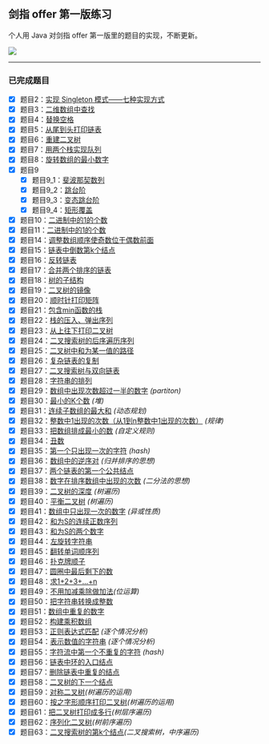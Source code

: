 ## 剑指 offer 第一版练习

个人用 Java 对剑指 offer 第一版里的题目的实现，不断更新。

![](http://ojpgmz933.bkt.clouddn.com/17-11-11/5962200.jpg)

---

### 已完成题目

- [x] 题目2：[实现 Singleton 模式——七种实现方式](https://github.com/Skyexu/point-to-offer/blob/master/src/Question02.java)
- [x] 题目3：[二维数组中查找](https://github.com/Skyexu/point-to-offer/blob/master/src/Question03.java)
- [x] 题目4：[替换空格](https://github.com/Skyexu/point-to-offer/blob/master/src/Question04.java)
- [x] 题目5：[从尾到头打印链表](https://github.com/Skyexu/point-to-offer/blob/master/src/Question05.java)
- [x] 题目6：[重建二叉树](https://github.com/Skyexu/point-to-offer/blob/master/src/Question06.java)
- [x] 题目7：[用两个栈实现队列](https://github.com/Skyexu/point-to-offer/blob/master/src/Question07.java)
- [x] 题目8：[旋转数组的最小数字](https://github.com/Skyexu/point-to-offer/blob/master/src/Question08.java)
- [x] 题目9
    - [x] 题目9_1：[斐波那契数列](https://github.com/Skyexu/point-to-offer/blob/master/src/Question09_1.java)
    - [x] 题目9_2：[跳台阶](https://github.com/Skyexu/point-to-offer/blob/master/src/Question09_2.java)
    - [x] 题目9_3：[变态跳台阶](https://github.com/Skyexu/point-to-offer/blob/master/src/Question09_3.java)
    - [x] 题目9_4：[矩形覆盖](https://github.com/Skyexu/point-to-offer/blob/master/src/Question09_4.java)
- [x] 题目10：[二进制中的1的个数](https://github.com/Skyexu/point-to-offer/blob/master/src/Question10.java)
- [x] 题目11：[二进制中的1的个数](https://github.com/Skyexu/point-to-offer/blob/master/src/Question11.java)
- [x] 题目14：[调整数组顺序使奇数位于偶数前面](https://github.com/Skyexu/point-to-offer/blob/master/src/Question14.java)
- [x] 题目15：[链表中倒数第k个结点](https://github.com/Skyexu/point-to-offer/blob/master/src/Question15.java)
- [x] 题目16：[反转链表](https://github.com/Skyexu/point-to-offer/blob/master/src/Question16.java)
- [x] 题目17：[合并两个排序的链表](https://github.com/Skyexu/point-to-offer/blob/master/src/Question17.java)
- [x] 题目18：[树的子结构](https://github.com/Skyexu/point-to-offer/blob/master/src/Question18.java)
- [x] 题目19：[二叉树的镜像](https://github.com/Skyexu/point-to-offer/blob/master/src/Question19.java)
- [x] 题目20：[顺时针打印矩阵](https://github.com/Skyexu/point-to-offer/blob/master/src/Question20.java)
- [x] 题目21：[包含min函数的栈](https://github.com/Skyexu/point-to-offer/blob/master/src/Question21.java)
- [x] 题目22：[栈的压入、弹出序列](https://github.com/Skyexu/point-to-offer/blob/master/src/Question22.java)
- [x] 题目23：[从上往下打印二叉树](https://github.com/Skyexu/point-to-offer/blob/master/src/Question23.java)
- [x] 题目24：[二叉搜索树的后序遍历序列](https://github.com/Skyexu/point-to-offer/blob/master/src/Question24.java)
- [x] 题目25：[二叉树中和为某一值的路径](https://github.com/Skyexu/point-to-offer/blob/master/src/Question25.java)
- [x] 题目26：[复杂链表的复制](https://github.com/Skyexu/point-to-offer/blob/master/src/Question26.java)
- [x] 题目27：[二叉搜索树与双向链表](https://github.com/Skyexu/point-to-offer/blob/master/src/Question27.java)
- [x] 题目28：[字符串的排列](https://github.com/Skyexu/point-to-offer/blob/master/src/Question28.java)
- [x] 题目29：[数组中出现次数超过一半的数字](https://github.com/Skyexu/point-to-offer/blob/master/src/Question29.java) *(partiton)*
- [x] 题目30：[最小的K个数](https://github.com/Skyexu/point-to-offer/blob/master/src/Question30.java) *(堆)*
- [x] 题目31：[连续子数组的最大和](https://github.com/Skyexu/point-to-offer/blob/master/src/Question31.java) *(动态规划)*
- [x] 题目32：[整数中1出现的次数（从1到n整数中1出现的次数）](https://github.com/Skyexu/point-to-offer/blob/master/src/Question32.java) *(规律)*
- [x] 题目33：[把数组排成最小的数](https://github.com/Skyexu/point-to-offer/blob/master/src/Question33.java) *(自定义规则)*
- [x] 题目34：[丑数](https://github.com/Skyexu/point-to-offer/blob/master/src/Question34.java) 
- [x] 题目35：[第一个只出现一次的字符](https://github.com/Skyexu/point-to-offer/blob/master/src/Question35.java) *(hash)*
- [x] 题目36：[数组中的逆序对](https://github.com/Skyexu/point-to-offer/blob/master/src/Question36.java) *(归并排序的思想)*
- [x] 题目37：[两个链表的第一个公共结点](https://github.com/Skyexu/point-to-offer/blob/master/src/Question37.java) 
- [x] 题目38：[数字在排序数组中出现的次数](https://github.com/Skyexu/point-to-offer/blob/master/src/Question38.java) *(二分法的思想)*
- [x] 题目39：[二叉树的深度](https://github.com/Skyexu/point-to-offer/blob/master/src/Question39.java) *(树遍历)*
- [x] 题目40：[平衡二叉树](https://github.com/Skyexu/point-to-offer/blob/master/src/Question40.java) *(树遍历)*
- [x] 题目41：[数组中只出现一次的数字](https://github.com/Skyexu/point-to-offer/blob/master/src/Question41.java) *(异或性质)*
- [x] 题目42：[和为S的连续正数序列](https://github.com/Skyexu/point-to-offer/blob/master/src/Question42.java)
- [x] 题目43：[和为S的两个数字](https://github.com/Skyexu/point-to-offer/blob/master/src/Question43.java)
- [x] 题目44：[左旋转字符串](https://github.com/Skyexu/point-to-offer/blob/master/src/Question44.java)
- [x] 题目45：[翻转单词顺序列](https://github.com/Skyexu/point-to-offer/blob/master/src/Question45.java)
- [x] 题目46：[扑克牌顺子](https://github.com/Skyexu/point-to-offer/blob/master/src/Question46.java)
- [x] 题目47：[圆圈中最后剩下的数](https://github.com/Skyexu/point-to-offer/blob/master/src/Question47.java)
- [x] 题目48：[求1+2+3+...+n](https://github.com/Skyexu/point-to-offer/blob/master/src/Question48.java)
- [x] 题目49：[不用加减乘除做加法](https://github.com/Skyexu/point-to-offer/blob/master/src/Question49.java)*(位运算)*
- [x] 题目50：[把字符串转换成整数](https://github.com/Skyexu/point-to-offer/blob/master/src/Question50.java)
- [x] 题目51：[数组中重复的数字](https://github.com/Skyexu/point-to-offer/blob/master/src/Question51.java)
- [x] 题目52：[构建乘积数组](https://github.com/Skyexu/point-to-offer/blob/master/src/Question52.java)
- [x] 题目53：[正则表达式匹配](https://github.com/Skyexu/point-to-offer/blob/master/src/Question53.java) *(逐个情况分析)*
- [x] 题目54：[表示数值的字符串](https://github.com/Skyexu/point-to-offer/blob/master/src/Question54.java) *(逐个情况分析)*
- [x] 题目55：[字符流中第一个不重复的字符](https://github.com/Skyexu/point-to-offer/blob/master/src/Question55.java) *(hash)*
- [x] 题目56：[链表中环的入口结点](https://github.com/Skyexu/point-to-offer/blob/master/src/Question56.java)
- [x] 题目57：[删除链表中重复的结点](https://github.com/Skyexu/point-to-offer/blob/master/src/Question57.java)
- [x] 题目58：[二叉树的下一个结点](https://github.com/Skyexu/point-to-offer/blob/master/src/Question58.java)
- [x] 题目59：[对称二叉树](https://github.com/Skyexu/point-to-offer/blob/master/src/Question59.java)*(树遍历的运用)*
- [x] 题目60：[按之字形顺序打印二叉树](https://github.com/Skyexu/point-to-offer/blob/master/src/Question60.java)*(树遍历的运用)*
- [x] 题目61：[把二叉树打印成多行](https://github.com/Skyexu/point-to-offer/blob/master/src/Question61.java)*(树层序遍历)*
- [x] 题目62：[序列化二叉树](https://github.com/Skyexu/point-to-offer/blob/master/src/Question62.java)*(树前序遍历)*
- [x] 题目63：[二叉搜索树的第k个结点](https://github.com/Skyexu/point-to-offer/blob/master/src/Question63.java)*(二叉搜索树，中序遍历)*